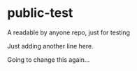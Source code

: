 # public-test
A readable by anyone repo, just for testing


Just adding another line here.

Going to change this again...
